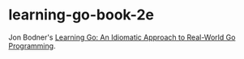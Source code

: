 # learning-go-book-2e

Jon Bodner's [Learning Go: An Idiomatic Approach to Real-World Go Programming](https://github.com/learning-go-book-2e).
